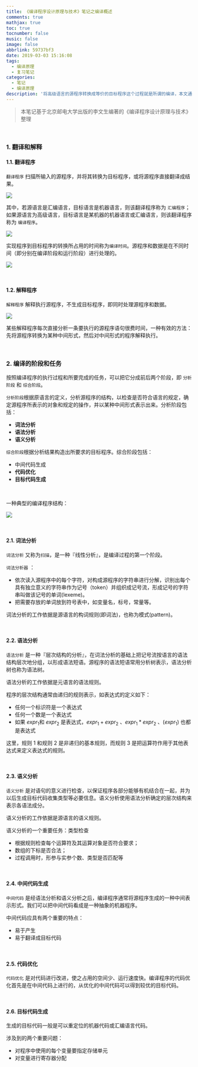 ```yaml
---
title: 《编译程序设计原理与技术》笔记之编译概述
comments: true
mathjax: true
toc: true
tocnumber: false
music: false
image: false
abbrlink: 59737bf3
date: 2019-03-03 15:16:08
tags:
  - 编译原理
  - 复习笔记
categories: 
  - 笔记
  - 编译原理
description: '将高级语言的源程序转换成等价的目标程序这个过程就是所谓的编译，本文通过描述程序设计语言、编译程序的组成部分及编译程序的工作环境来介绍这一章的内容。'
---
```


> 本笔记基于北京邮电大学出版的李文生编著的《编译程序设计原理与技术》整理

​         

### 1. 翻译和解释

#### 1.1. 翻译程序

`翻译程序` 扫描所输入的源程序，并将其转换为目标程序，或将源程序直接翻译成结果。

![](https://photo.hushhw.cn/images/Snipaste_2019-03-03_13-41-25.png)

其中，若源语言是汇编语言，目标语言是机器语言，则该翻译程序称为 `汇编程序`；如果源语言为高级语言，目标语言是某机器的机器语言或汇编语言，则该翻译程序称为 `编译程序`。

![](https://photo.hushhw.cn/images/Snipaste_2019-03-03_13-46-24.png)

实现程序到目标程序的转换所占用的时间称为`编译时间`。源程序和数据是在不同时间（即分别在编译阶段和运行阶段）进行处理的。

![](https://photo.hushhw.cn/images/Snipaste_2019-03-03_13-49-11.png)

​         

#### 1.2. 解释程序

`解释程序` 解释执行源程序，不生成目标程序，即同时处理源程序和数据。

![](https://photo.hushhw.cn/images/Snipaste_2019-03-03_13-52-44.png)

某些解释程序每次直接分析一条要执行的源程序语句很费时间，一种有效的方法：先将源程序转换为某种中间形式，然后对中间形式的程序解释执行。

​           

### 2. 编译的阶段和任务

按照编译程序的执行过程和所要完成的任务，可以把它分成前后两个阶段，即 `分析阶段` 和 `综合阶段`。

`分析阶段`根据原语言的定义，分析源程序的结构，以检查是否符合语言的规定，确定源程序所表示的对象和规定的操作，并以某种中间形式表示出来。分析阶段包括：

- **词法分析**
- **语法分析**
- **语义分析** 

`综合阶段`根据分析结果构造出所要求的目标程序。综合阶段包括：

- 中间代码生成
- **代码优化**
- **目标代码生成**

​       

一种典型的编译程序结构：

![](https://photo.hushhw.cn/images/Snipaste_2019-03-03_14-07-31.png)

​                 

#### 2.1. 词法分析

`词法分析` 又称为`扫描`，是一种『线性分析』，是编译过程的第一个阶段。

`词法分析器` ：

- 依次读入源程序中的每个字符，对构成源程序的字符串进行分解，识别出每个具有独立意义的字符串作为记号（token）并组织成记号流，形成记号的字符串叫做该记号的单词(lexeme)。
- 把需要存放的单词放到符号表中，如变量名，标号，常量等。

词法分析的工作依据是源语言的构词规则(即词法)，也称为模式(pattern)。



​          

#### 2.2. 语法分析

`语法分析` 是一种『层次结构的分析』，在词法分析的基础上把记号流按语言的语法结构层次地分组，以形成语法短语。源程序的语法短语常用分析树表示，语法分析树也称为语法树。

语法分析的工作依据是元语言的语法规则。

程序的层次结构通常由递归的规则表示，如表达式的定义如下：

- 任何一个标识符是一个表达式
- 任何一个数是一个表达式
- 如果 $expr_1$和 $expr_2$ 是表达式，$expr_1 + expr_2$ 、$expr_1 * expr_2$ 、$(expr_1)$ 也都是表达式

这里，规则 1 和规则 2 是非递归的基本规则，而规则 3 是把运算符作用于其他表达式来定义表达式的规则。

​          

#### 2.3. 语义分析

`语义分析` 是对语句的意义进行检查，以保证程序各部分能够有机结合在一起，并为以后生成目标代码收集类型等必要信息。语义分析使用语法分析确定的层次结构来表示各语法成分。

语义分析的工作依据是源语言的语义规则。

语义分析的一个重要任务：类型检查

- 根据规则检查每个运算符及其运算对象是否符合要求；
- 数组的下标是否合法；
- 过程调用时，形参与实参个数、类型是否匹配等

​              

#### 2.4. 中间代码生成

`中间代码` 是经语法分析和语义分析之后，编译程序通常将源程序生成的一种中间表示形式。我们可以把中间代码看成是一种抽象的机器程序。

中间代码应具有两个重要的特点：

- 易于产生
- 易于翻译成目标代码

​        

#### 2.5. 代码优化

`代码优化` 是对代码进行改进，使之占用的空间少、运行速度快。编译程序的代码优化首先是在中间代码上进行的，从优化的中间代码可以得到较优的目标代码。

​          

#### 2.6. 目标代码生成

生成的目标代码一般是可以重定位的机器代码或汇编语言代码。

涉及到的两个重要问题：

- 对程序中使用的每个变量要指定存储单元
- 对变量进行寄存器分配